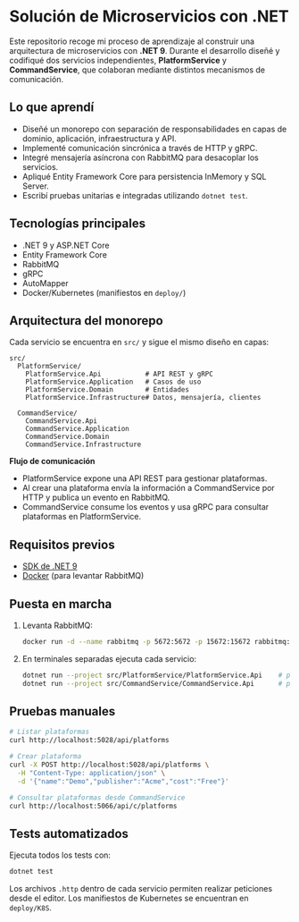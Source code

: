 # Solución de Microservicios con .NET

Este repositorio recoge mi proceso de aprendizaje al construir una arquitectura de microservicios con **.NET 9**. Durante el desarrollo diseñé y codifiqué dos servicios independientes, **PlatformService** y **CommandService**, que colaboran mediante distintos mecanismos de comunicación.

## Lo que aprendí
- Diseñé un monorepo con separación de responsabilidades en capas de dominio, aplicación, infraestructura y API.
- Implementé comunicación sincrónica a través de HTTP y gRPC.
- Integré mensajería asíncrona con RabbitMQ para desacoplar los servicios.
- Apliqué Entity Framework Core para persistencia InMemory y SQL Server.
- Escribí pruebas unitarias e integradas utilizando `dotnet test`.

## Tecnologías principales
- .NET 9 y ASP.NET Core
- Entity Framework Core
- RabbitMQ
- gRPC
- AutoMapper
- Docker/Kubernetes (manifiestos en `deploy/`)

## Arquitectura del monorepo
Cada servicio se encuentra en `src/` y sigue el mismo diseño en capas:

```
src/
  PlatformService/
    PlatformService.Api           # API REST y gRPC
    PlatformService.Application   # Casos de uso
    PlatformService.Domain        # Entidades
    PlatformService.Infrastructure# Datos, mensajería, clientes

  CommandService/
    CommandService.Api
    CommandService.Application
    CommandService.Domain
    CommandService.Infrastructure
```

**Flujo de comunicación**
- PlatformService expone una API REST para gestionar plataformas.
- Al crear una plataforma envía la información a CommandService por HTTP y publica un evento en RabbitMQ.
- CommandService consume los eventos y usa gRPC para consultar plataformas en PlatformService.

## Requisitos previos
- [SDK de .NET 9](https://dotnet.microsoft.com/download)
- [Docker](https://www.docker.com/) (para levantar RabbitMQ)

## Puesta en marcha
1. Levanta RabbitMQ:
   ```bash
   docker run -d --name rabbitmq -p 5672:5672 -p 15672:15672 rabbitmq:3-management
   ```
2. En terminales separadas ejecuta cada servicio:
   ```bash
   dotnet run --project src/PlatformService/PlatformService.Api    # puerto 5028
   dotnet run --project src/CommandService/CommandService.Api      # puerto 5066
   ```

## Pruebas manuales
```bash
# Listar plataformas
curl http://localhost:5028/api/platforms

# Crear plataforma
curl -X POST http://localhost:5028/api/platforms \
  -H "Content-Type: application/json" \
  -d '{"name":"Demo","publisher":"Acme","cost":"Free"}'

# Consultar plataformas desde CommandService
curl http://localhost:5066/api/c/platforms
```

## Tests automatizados
Ejecuta todos los tests con:
```bash
dotnet test
```

Los archivos `.http` dentro de cada servicio permiten realizar peticiones desde el editor. Los manifiestos de Kubernetes se encuentran en `deploy/K8S`.

